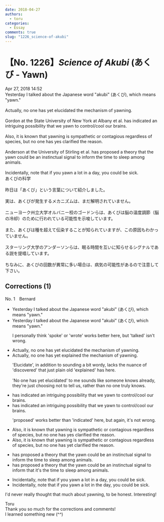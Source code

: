 ```yaml
---
date: 2018-04-27
authors:
  - toru
categories:
  - Essay
comments: true
slug: "1226_science-of-akubi"
---
```


# 【No. 1226】<strong><em>Science of Akubi</em></strong> (あくび - Yawn)
<div class="date">Apr 27, 2018 14:52</div>
<div id="post"><div id="body_show_ori">
Yesterday I talked about the Japanese word "akubi" (あくび), which means "yawn."<br/><br/>Actually, no one has yet elucidated the mechanism of yawning.<br/><br/>Gordon at the State University of New York at Albany et al. has indicated an intriguing possibility that we yawn to control/cool our brains.<br/><br/>Also, it is known that yawning is sympathetic or contagious regardless of species, but no one has yes clarified the reason.<br/><br/>Anderson at the University of Stirling et al. has proposed a theory that the yawn could be an instinctual signal to inform the time to sleep among animals.<br/><br/>Incidentally, note that if you yawn a lot in a day, you could be sick.
</div></div>

<!-- more -->

<div id="post_ja"><div id="body_show_mo">
あくびの科学<br/><br/>昨日は「あくび」という言葉について紹介しました。<br/><br/>実は、あくびが発生するメカニズムは、まだ解明されていません。<br/><br/>ニューヨーク州立大学オルバニー校のゴードンらは、あくびは脳の温度調節（脳の冷却）のために行われている可能性を示唆しています。<br/><br/>また、あくびは種を超えて伝染することが知られていますが、この原因もわかっていません。<br/><br/>スターリング大学のアンダーソンらは、眠る時間を互いに知らせるシグナルである説を提唱しています。<br/><br/>ちなみに、あくびの回数が異常に多い場合は、病気の可能性があるので注意して下さい。
</div></div>

## Corrections (1)
<div id="block"><div class="first_name"> No. 1　<span class="just_name">Bernard</span></div><div id="block2">
<ul class="correction_field">
<li class="incorrect">Yesterday I talked about the Japanese word "akubi" (あくび), which means "yawn."</li>
<li class="corrected correct">
Yesterday I <span class="f_blue">talked </span>about the Japanese word "akubi" (あくび), which means "yawn."
<p class="correction_comment">I personally think 'spoke' or 'wrote' works better here, but 'talked' isn't wrong.</p>
</li>
</ul>
<ul class="correction_field">
<li class="incorrect">Actually, no one has yet elucidated the mechanism of yawning.</li>
<li class="corrected correct">
Actually, no one has yet <span class="f_bold">explained </span>the mechanism of yawning.
<p class="correction_comment">'Elucidate', in addition to sounding a bit wordy, lacks the nuance of 'discovered' that just plain old 'explained' has here. <br/><br/>'No one has yet elucidated' to me sounds like someone knows already, they're just choosing not to tell us, rather than no one truly knows.</p>
</li>
</ul>
<ul class="correction_field">
<li class="incorrect">has indicated an intriguing possibility that we yawn to control/cool our brains.</li>
<li class="corrected correct">
has <span class="f_blue">indicated </span>an intriguing possibility that we yawn to control/cool our brains.
<p class="correction_comment">'proposed' works better than 'indicated' here, but again, it's not wrong.</p>
</li>
</ul>
<ul class="correction_field">
<li class="incorrect">Also, it is known that yawning is sympathetic or contagious regardless of species, but no one has yes clarified the reason.</li>
<li class="corrected correct">
Also, it is known that yawning is sympathetic or contagious regardless of species, but no one has ye<span class="f_bold">t </span>clarified the reason.
</li>
</ul>
<ul class="correction_field">
<li class="incorrect">has proposed a theory that the yawn could be an instinctual signal to inform the time to sleep among animals.</li>
<li class="corrected correct">
has proposed a theory that the yawn could be an instinctual signal to inform <span class="f_bold">that it's</span> the time to sleep among animals.
</li>
</ul>
<ul class="correction_field">
<li class="incorrect">Incidentally, note that if you yawn a lot in a day, you could be sick.</li>
<li class="corrected correct">
Incidentally, note that if you yawn a lot in <span class="f_bold">the</span> day, you could be sick.
</li>
</ul>
<p class="comment_small">
 I'd never really thought that much about yawning, to be honest. Interesting!
</p>

</div><div class="name"><span class="just_name">Toru</span><br>
Thank you so much for the corrections and comments!<br/>I learned something new (^^)
</div>
</div>
